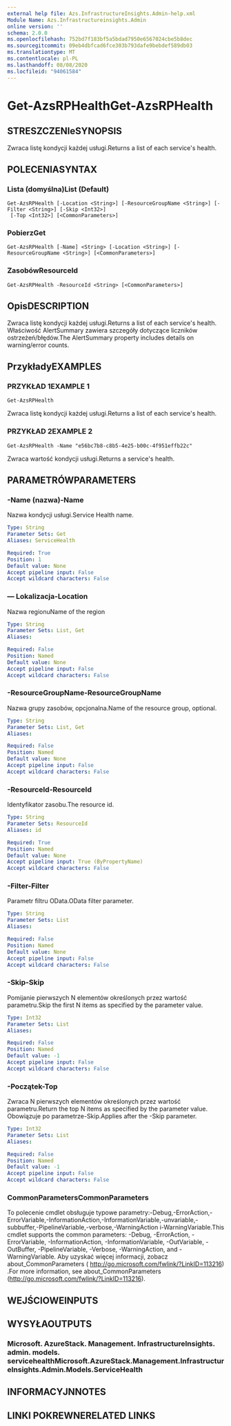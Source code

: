 ```yaml
---
external help file: Azs.InfrastructureInsights.Admin-help.xml
Module Name: Azs.Infrastructureinsights.Admin
online version: ''
schema: 2.0.0
ms.openlocfilehash: 752bd7f183bf5a5bdad7950e6567024cbe5b8dec
ms.sourcegitcommit: 09eb4dbfcad6fce303b793dafe9bebdef589db03
ms.translationtype: MT
ms.contentlocale: pl-PL
ms.lasthandoff: 08/08/2020
ms.locfileid: "94061584"
---
```

# <span data-ttu-id="f9136-101">Get-AzsRPHealth</span><span class="sxs-lookup"><span data-stu-id="f9136-101">Get-AzsRPHealth</span></span>

## <span data-ttu-id="f9136-102">STRESZCZENIe</span><span class="sxs-lookup"><span data-stu-id="f9136-102">SYNOPSIS</span></span>
<span data-ttu-id="f9136-103">Zwraca listę kondycji każdej usługi.</span><span class="sxs-lookup"><span data-stu-id="f9136-103">Returns a list of each service's health.</span></span>

## <span data-ttu-id="f9136-104">POLECENIA</span><span class="sxs-lookup"><span data-stu-id="f9136-104">SYNTAX</span></span>

### <span data-ttu-id="f9136-105">Lista (domyślna)</span><span class="sxs-lookup"><span data-stu-id="f9136-105">List (Default)</span></span>
```
Get-AzsRPHealth [-Location <String>] [-ResourceGroupName <String>] [-Filter <String>] [-Skip <Int32>]
 [-Top <Int32>] [<CommonParameters>]
```

### <span data-ttu-id="f9136-106">Pobierz</span><span class="sxs-lookup"><span data-stu-id="f9136-106">Get</span></span>
```
Get-AzsRPHealth [-Name] <String> [-Location <String>] [-ResourceGroupName <String>] [<CommonParameters>]
```

### <span data-ttu-id="f9136-107">Zasobów</span><span class="sxs-lookup"><span data-stu-id="f9136-107">ResourceId</span></span>
```
Get-AzsRPHealth -ResourceId <String> [<CommonParameters>]
```

## <span data-ttu-id="f9136-108">Opis</span><span class="sxs-lookup"><span data-stu-id="f9136-108">DESCRIPTION</span></span>
<span data-ttu-id="f9136-109">Zwraca listę kondycji każdej usługi.</span><span class="sxs-lookup"><span data-stu-id="f9136-109">Returns a list of each service's health.</span></span> <span data-ttu-id="f9136-110">Właściwość AlertSummary zawiera szczegóły dotyczące liczników ostrzeżeń/błędów.</span><span class="sxs-lookup"><span data-stu-id="f9136-110">The AlertSummary property includes details on warning/error counts.</span></span>

## <span data-ttu-id="f9136-111">Przykłady</span><span class="sxs-lookup"><span data-stu-id="f9136-111">EXAMPLES</span></span>

### <span data-ttu-id="f9136-112">PRZYKŁAD 1</span><span class="sxs-lookup"><span data-stu-id="f9136-112">EXAMPLE 1</span></span>
```
Get-AzsRPHealth
```

<span data-ttu-id="f9136-113">Zwraca listę kondycji każdej usługi.</span><span class="sxs-lookup"><span data-stu-id="f9136-113">Returns a list of each service's health.</span></span>

### <span data-ttu-id="f9136-114">PRZYKŁAD 2</span><span class="sxs-lookup"><span data-stu-id="f9136-114">EXAMPLE 2</span></span>
```
Get-AzsRPHealth -Name "e56bc7b8-c8b5-4e25-b00c-4f951effb22c"
```

<span data-ttu-id="f9136-115">Zwraca wartość kondycji usługi.</span><span class="sxs-lookup"><span data-stu-id="f9136-115">Returns a service's health.</span></span>

## <span data-ttu-id="f9136-116">PARAMETRÓW</span><span class="sxs-lookup"><span data-stu-id="f9136-116">PARAMETERS</span></span>

### <span data-ttu-id="f9136-117">-Name (nazwa)</span><span class="sxs-lookup"><span data-stu-id="f9136-117">-Name</span></span>
<span data-ttu-id="f9136-118">Nazwa kondycji usługi.</span><span class="sxs-lookup"><span data-stu-id="f9136-118">Service Health name.</span></span>

```yaml
Type: String
Parameter Sets: Get
Aliases: ServiceHealth

Required: True
Position: 1
Default value: None
Accept pipeline input: False
Accept wildcard characters: False
```

### <span data-ttu-id="f9136-119">— Lokalizacja</span><span class="sxs-lookup"><span data-stu-id="f9136-119">-Location</span></span>
<span data-ttu-id="f9136-120">Nazwa regionu</span><span class="sxs-lookup"><span data-stu-id="f9136-120">Name of the region</span></span>

```yaml
Type: String
Parameter Sets: List, Get
Aliases:

Required: False
Position: Named
Default value: None
Accept pipeline input: False
Accept wildcard characters: False
```

### <span data-ttu-id="f9136-121">-ResourceGroupName</span><span class="sxs-lookup"><span data-stu-id="f9136-121">-ResourceGroupName</span></span>
<span data-ttu-id="f9136-122">Nazwa grupy zasobów, opcjonalna.</span><span class="sxs-lookup"><span data-stu-id="f9136-122">Name of the resource group, optional.</span></span>

```yaml
Type: String
Parameter Sets: List, Get
Aliases:

Required: False
Position: Named
Default value: None
Accept pipeline input: False
Accept wildcard characters: False
```

### <span data-ttu-id="f9136-123">-ResourceId</span><span class="sxs-lookup"><span data-stu-id="f9136-123">-ResourceId</span></span>
<span data-ttu-id="f9136-124">Identyfikator zasobu.</span><span class="sxs-lookup"><span data-stu-id="f9136-124">The resource id.</span></span>

```yaml
Type: String
Parameter Sets: ResourceId
Aliases: id

Required: True
Position: Named
Default value: None
Accept pipeline input: True (ByPropertyName)
Accept wildcard characters: False
```

### <span data-ttu-id="f9136-125">-Filter</span><span class="sxs-lookup"><span data-stu-id="f9136-125">-Filter</span></span>
<span data-ttu-id="f9136-126">Parametr filtru OData.</span><span class="sxs-lookup"><span data-stu-id="f9136-126">OData filter parameter.</span></span>

```yaml
Type: String
Parameter Sets: List
Aliases:

Required: False
Position: Named
Default value: None
Accept pipeline input: False
Accept wildcard characters: False
```

### <span data-ttu-id="f9136-127">-Skip</span><span class="sxs-lookup"><span data-stu-id="f9136-127">-Skip</span></span>
<span data-ttu-id="f9136-128">Pomijanie pierwszych N elementów określonych przez wartość parametru.</span><span class="sxs-lookup"><span data-stu-id="f9136-128">Skip the first N items as specified by the parameter value.</span></span>

```yaml
Type: Int32
Parameter Sets: List
Aliases:

Required: False
Position: Named
Default value: -1
Accept pipeline input: False
Accept wildcard characters: False
```

### <span data-ttu-id="f9136-129">-Początek</span><span class="sxs-lookup"><span data-stu-id="f9136-129">-Top</span></span>
<span data-ttu-id="f9136-130">Zwraca N pierwszych elementów określonych przez wartość parametru.</span><span class="sxs-lookup"><span data-stu-id="f9136-130">Return the top N items as specified by the parameter value.</span></span>
<span data-ttu-id="f9136-131">Obowiązuje po parametrze-Skip.</span><span class="sxs-lookup"><span data-stu-id="f9136-131">Applies after the -Skip parameter.</span></span>

```yaml
Type: Int32
Parameter Sets: List
Aliases:

Required: False
Position: Named
Default value: -1
Accept pipeline input: False
Accept wildcard characters: False
```

### <span data-ttu-id="f9136-132">CommonParameters</span><span class="sxs-lookup"><span data-stu-id="f9136-132">CommonParameters</span></span>
<span data-ttu-id="f9136-133">To polecenie cmdlet obsługuje typowe parametry:-Debug,-ErrorAction,-ErrorVariable,-InformationAction,-InformationVariable,-unvariable,-subbuffer,-PipelineVariable,-verbose,-WarningAction i-WarningVariable.</span><span class="sxs-lookup"><span data-stu-id="f9136-133">This cmdlet supports the common parameters: -Debug, -ErrorAction, -ErrorVariable, -InformationAction, -InformationVariable, -OutVariable, -OutBuffer, -PipelineVariable, -Verbose, -WarningAction, and -WarningVariable.</span></span> <span data-ttu-id="f9136-134">Aby uzyskać więcej informacji, zobacz about_CommonParameters ( http://go.microsoft.com/fwlink/?LinkID=113216) .</span><span class="sxs-lookup"><span data-stu-id="f9136-134">For more information, see about_CommonParameters (http://go.microsoft.com/fwlink/?LinkID=113216).</span></span>

## <span data-ttu-id="f9136-135">WEJŚCIOWE</span><span class="sxs-lookup"><span data-stu-id="f9136-135">INPUTS</span></span>

## <span data-ttu-id="f9136-136">WYSYŁA</span><span class="sxs-lookup"><span data-stu-id="f9136-136">OUTPUTS</span></span>

### <span data-ttu-id="f9136-137">Microsoft. AzureStack. Management. InfrastructureInsights. admin. models. servicehealth</span><span class="sxs-lookup"><span data-stu-id="f9136-137">Microsoft.AzureStack.Management.InfrastructureInsights.Admin.Models.ServiceHealth</span></span>

## <span data-ttu-id="f9136-138">INFORMACYJN</span><span class="sxs-lookup"><span data-stu-id="f9136-138">NOTES</span></span>

## <span data-ttu-id="f9136-139">LINKI POKREWNE</span><span class="sxs-lookup"><span data-stu-id="f9136-139">RELATED LINKS</span></span>
